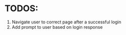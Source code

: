 # TODOS:

1. Navigate user to correct page after a successful login
2. Add prompt to user based on login response
